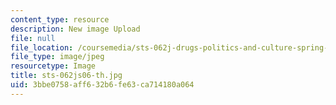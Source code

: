 ```yaml
---
content_type: resource
description: New image Upload
file: null
file_location: /coursemedia/sts-062j-drugs-politics-and-culture-spring-2006/3bbe0758aff632b6fe63ca714180a064_sts-062js06-th.jpg
file_type: image/jpeg
resourcetype: Image
title: sts-062js06-th.jpg
uid: 3bbe0758-aff6-32b6-fe63-ca714180a064
---
```

